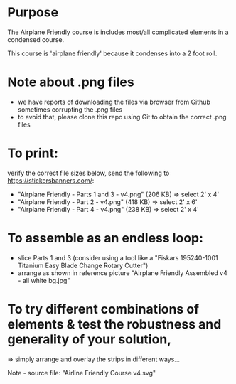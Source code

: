 # Purpose
The Airplane Friendly course is includes most/all complicated elements in a condensed course.

This course is 'airplane friendly' because it condenses into a 2 foot roll.

# Note about .png files
- we have reports of downloading the files via browser from Github sometimes corrupting the .png files
- to avoid that, please clone this repo using Git to obtain the correct .png files

# To print:
verify the correct file sizes below,
send the following to https://stickersbanners.com/:
- "Airplane Friendly - Parts 1 and 3 - v4.png" (206 KB) => select 2' x 4'
- "Airplane Friendly - Part 2 - v4.png" (418 KB) => select 2' x 6'
- "Airplane Friendly - Part 4 - v4.png" (238 KB) => select 2' x 4'

# To assemble as an endless loop:
- slice Parts 1 and 3  (consider using a tool like a "Fiskars 195240-1001 Titanium Easy Blade Change Rotary Cutter")
- arrange as shown in reference picture "Airplane Friendly Assembled v4 - all white bg.jpg"

# To try different combinations of elements & test the robustness and generality of your solution,
  => simply arrange and overlay the strips in different ways...
  

Note - source file: "Airline Friendly Course v4.svg"
